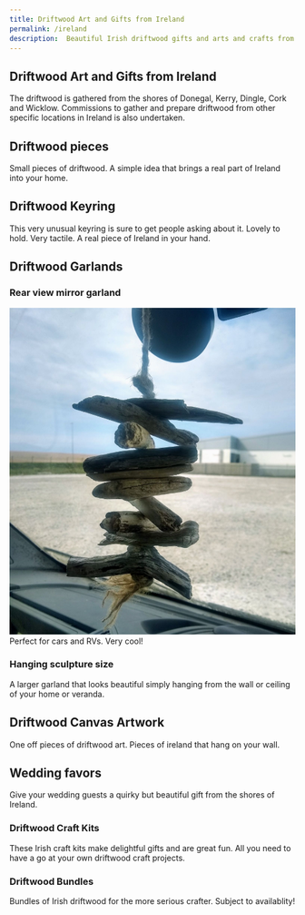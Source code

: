 ```yaml
---
title: Driftwood Art and Gifts from Ireland
permalink: /ireland
description:  Beautiful Irish driftwood gifts and arts and crafts from the shores of Ireland
---
```



## Driftwood Art and Gifts from Ireland

The driftwood is gathered from the shores of Donegal, Kerry, Dingle, Cork and Wicklow.  Commissions to gather and prepare driftwood from other specific locations in Ireland is also undertaken.


## Driftwood pieces
Small pieces of driftwood. A simple idea that brings a real part of Ireland into your home.

## Driftwood Keyring
This very unusual keyring is sure to get people asking about it. Lovely to hold.  Very tactile. A real piece of Ireland in your hand. 

## Driftwood Garlands
### Rear view mirror garland
![driftwood for RV](/assets/images/garland1.jpg)
Perfect for cars and RVs. Very cool!

### Hanging sculpture size
A larger garland that looks beautiful simply hanging from the wall or ceiling of your home or veranda.

## Driftwood Canvas Artwork
One off pieces of driftwood art. 
Pieces of ireland that hang on your wall. 

## Wedding favors
Give your wedding guests a quirky but beautiful gift from the shores of Ireland.  

### Driftwood Craft Kits
These Irish craft kits make delightful gifts and are great fun. All you need to have a go at your own driftwood craft projects.

### Driftwood Bundles 
Bundles of Irish driftwood for the more serious crafter. Subject to availablity!

